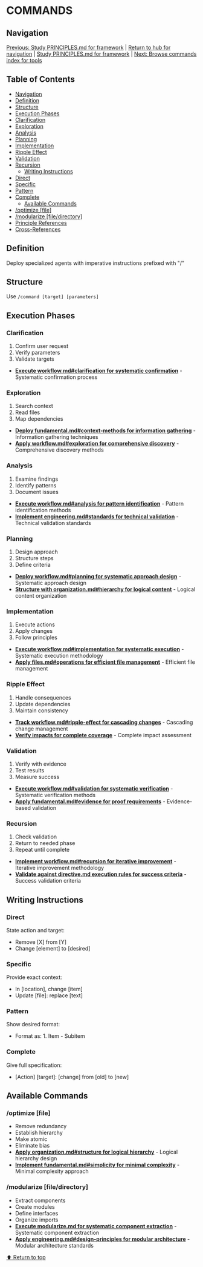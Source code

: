 
# COMMANDS

## Navigation
[Previous: Study PRINCIPLES.md for framework](PRINCIPLES.md) | [Return to hub for navigation](../index.md) | [Study PRINCIPLES.md for framework](PRINCIPLES.md) | [Next: Browse commands index for tools](../index.md)

## Table of Contents
  - [Navigation](#navigation)
  - [Definition](#definition)
  - [Structure](#structure)
  - [Execution Phases](#execution-phases)
- [Clarification](#clarification)
- [Exploration](#exploration)
- [Analysis](#analysis)
- [Planning](#planning)
- [Implementation](#implementation)
- [Ripple Effect](#ripple-effect)
- [Validation](#validation)
- [Recursion](#recursion)
  - [Writing Instructions](#writing-instructions)
- [Direct](#direct)
- [Specific](#specific)
- [Pattern](#pattern)
- [Complete](#complete)
  - [Available Commands](#available-commands)
- [/optimize [file]](#-optimize-file-)
- [/modularize [file/directory]](#-modularize-file-directory-)
- [Principle References](#principle-references)
- [Cross-References](#cross-references)

## Definition
Deploy specialized agents with imperative instructions prefixed with "/"

## Structure
Use `/command [target] [parameters]`

## Execution Phases

### Clarification
1. Confirm user request
2. Verify parameters
3. Validate targets
- **[Execute workflow.md#clarification for systematic confirmation](principles/workflow.md#1-clarification)** - Systematic confirmation process

### Exploration
1. Search context
2. Read files
3. Map dependencies
- **[Deploy fundamental.md#context-methods for information gathering](principles/fundamental.md#context-methods)** - Information gathering techniques
- **[Apply workflow.md#exploration for comprehensive discovery](principles/workflow.md#2-exploration)** - Comprehensive discovery methods

### Analysis
1. Examine findings
2. Identify patterns
3. Document issues
- **[Execute workflow.md#analysis for pattern identification](principles/workflow.md#3-analysis)** - Pattern identification methods
- **[Implement engineering.md#standards for technical validation](principles/engineering.md#standards)** - Technical validation standards

### Planning
1. Design approach
2. Structure steps
3. Define criteria
- **[Deploy workflow.md#planning for systematic approach design](principles/workflow.md#4-planning)** - Systematic approach design
- **[Structure with organization.md#hierarchy for logical content](principles/organization.md#hierarchy)** - Logical content organization

### Implementation
1. Execute actions
2. Apply changes
3. Follow principles
- **[Execute workflow.md#implementation for systematic execution](principles/workflow.md#5-implementation)** - Systematic execution methodology
- **[Apply files.md#operations for efficient file management](principles/files.md#operations)** - Efficient file management

### Ripple Effect
1. Handle consequences
2. Update dependencies
3. Maintain consistency
- **[Track workflow.md#ripple-effect for cascading changes](principles/workflow.md#6-ripple-effect)** - Cascading change management
- **[Verify impacts for complete coverage](principles/workflow.md#6-ripple-effect)** - Complete impact assessment

### Validation
1. Verify with evidence
2. Test results
3. Measure success
- **[Execute workflow.md#validation for systematic verification](principles/workflow.md#7-validation)** - Systematic verification methods
- **[Apply fundamental.md#evidence for proof requirements](principles/fundamental.md#evidence)** - Evidence-based validation

### Recursion
1. Check validation
2. Return to needed phase
3. Repeat until complete
- **[Implement workflow.md#recursion for iterative improvement](principles/workflow.md#8-recursion)** - Iterative improvement methodology
- **[Validate against directive.md execution rules for success criteria](principles/directive.md#execution-rules)** - Success validation criteria

## Writing Instructions

### Direct
State action and target:
- Remove [X] from [Y]
- Change [element] to [desired]

### Specific
Provide exact context:
- In [location], change [item]
- Update [file]: replace [text]

### Pattern
Show desired format:
- Format as: 1. Item
           - Subitem

### Complete
Give full specification:
- [Action] [target]: [change] from [old] to [new]

## Available Commands

### /optimize [file]
- Remove redundancy
- Establish hierarchy
- Make atomic
- Eliminate bias
- **[Apply organization.md#structure for logical hierarchy](principles/organization.md#structure)** - Logical hierarchy design
- **[Implement fundamental.md#simplicity for minimal complexity](principles/fundamental.md#simplicity)** - Minimal complexity approach

### /modularize [file/directory]
- Extract components
- Create modules
- Define interfaces
- Organize imports
- **[Execute modularize.md for systematic component extraction](../../commands/compositions/solutions/modularize.md)** - Systematic component extraction
- **[Apply engineering.md#design-principles for modular architecture](principles/engineering.md#design-principles)** - Modular architecture standards

[⬆ Return to top](#commands)